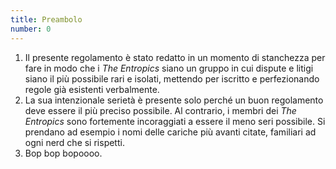 ```yaml
---
title: Preambolo
number: 0
---
```


1. Il presente regolamento è stato redatto in un momento di stanchezza per
   fare in modo che i _The Entropics_ siano un gruppo in cui dispute e litigi siano il
   più possibile rari e isolati, mettendo per iscritto e perfezionando regole già
   esistenti verbalmente.
2. La sua intenzionale serietà è presente solo perché un buon regolamento deve
   essere il più preciso possibile. Al contrario, i membri dei _The Entropics_ sono
   fortemente incoraggiati a essere il meno seri possibile. Si prendano ad esempio
   i nomi delle cariche più avanti citate, familiari ad ogni nerd che si rispetti.
3. Bop bop bopoooo.